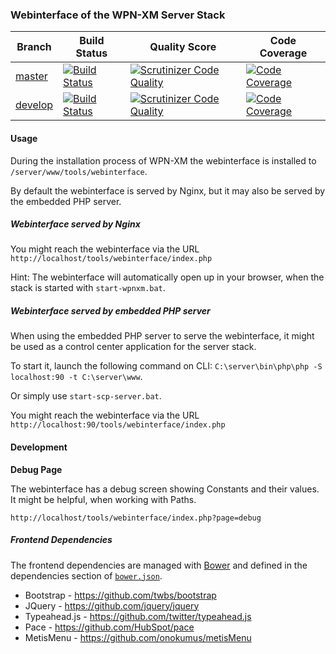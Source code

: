 ### Webinterface of the WPN-XM Server Stack

| Branch  	| Build Status  	| Quality Score | Code Coverage |
|-----------|-----------------|---------------|---------------|
| [master](https://github.com/WPN-XM/webinterface/tree/master)	|  [![Build Status](https://travis-ci.org/WPN-XM/webinterface.svg)](https://travis-ci.org/WPN-XM/webinterface) 	|   [![Scrutinizer Code Quality](https://scrutinizer-ci.com/g/WPN-XM/webinterface/badges/quality-score.png?b=master)](https://scrutinizer-ci.com/g/WPN-XM/webinterface/?branch=master) | [![Code Coverage](https://scrutinizer-ci.com/g/WPN-XM/webinterface/badges/coverage.png?b=master)](https://scrutinizer-ci.com/g/WPN-XM/webinterface/?branch=master)
| [develop](https://github.com/WPN-XM/webinterface/tree/develop)	| [![Build Status](https://travis-ci.org/WPN-XM/webinterface.svg?branch=develop)](https://travis-ci.org/WPN-XM/webinterface)  	| [![Scrutinizer Code Quality](https://scrutinizer-ci.com/g/WPN-XM/webinterface/badges/quality-score.png?b=develop)](https://scrutinizer-ci.com/g/WPN-XM/webinterface/?branch=develop)	| [![Code Coverage](https://scrutinizer-ci.com/g/WPN-XM/webinterface/badges/coverage.png?b=develop)](https://scrutinizer-ci.com/g/WPN-XM/webinterface/?branch=develop)

#### Usage

During the installation process of WPN-XM the webinterface is installed to `/server/www/tools/webinterface`.

By default the webinterface is served by Nginx, but it may also be served by the embedded PHP server.

##### Webinterface served by Nginx

You might reach the webinterface via the URL `http://localhost/tools/webinterface/index.php`

Hint: The webinterface will automatically open up in your browser, when the stack is started with `start-wpnxm.bat`.

##### Webinterface served by embedded PHP server

When using the embedded PHP server to serve the webinterface, it might be used as a control center application for the server stack.

To start it, launch the following command on CLI: `C:\server\bin\php\php -S localhost:90 -t C:\server\www`.

Or simply use `start-scp-server.bat`.

You might reach the webinterface via the URL `http://localhost:90/tools/webinterface/index.php`

#### Development

**Debug Page**

The webinterface has a debug screen showing Constants and their values.
It might be helpful, when working with Paths.

`http://localhost/tools/webinterface/index.php?page=debug`

##### Frontend Dependencies

The frontend dependencies are managed with [Bower](http://bower.io/)
and defined in the dependencies section of [`bower.json`](https://github.com/WPN-XM/webinterface/blob/master/bower.json#L28).

- Bootstrap     - https://github.com/twbs/bootstrap
- JQuery        - https://github.com/jquery/jquery
- Typeahead.js  - https://github.com/twitter/typeahead.js
- Pace          - https://github.com/HubSpot/pace
- MetisMenu     - https://github.com/onokumus/metisMenu

